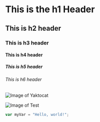 # This is the h1 Header
## This is h2 header
### This is h3 header
#### This is h4 header
##### This is h5 header
###### This is h6 header


![Image of Yaktocat]([https://octodex.github.com/images/yaktocat.png](https://octodex.github.com/inflatocat/))

![Image of Test](https://)


``` javascript
var myVar = "Hello, world!";
```
